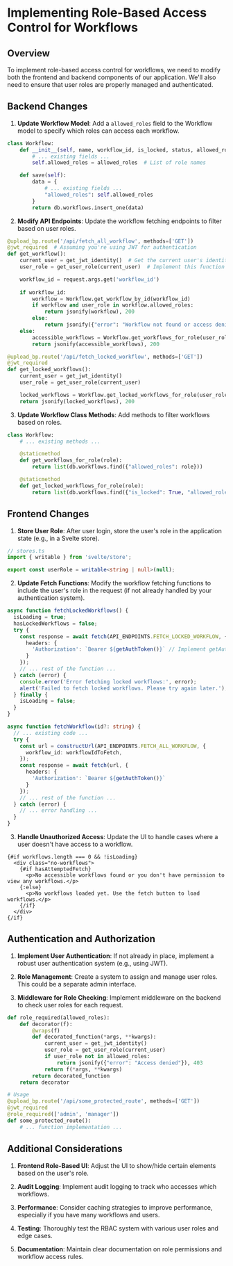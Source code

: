 # Implementing Role-Based Access Control for Workflows

## Overview

To implement role-based access control for workflows, we need to modify both the frontend and backend components of our application. We'll also need to ensure that user roles are properly managed and authenticated.

## Backend Changes

1. **Update Workflow Model**:
   Add a `allowed_roles` field to the Workflow model to specify which roles can access each workflow.

```python
class Workflow:
    def __init__(self, name, workflow_id, is_locked, status, allowed_roles):
        # ... existing fields ...
        self.allowed_roles = allowed_roles  # List of role names

    def save(self):
        data = {
            # ... existing fields ...
            "allowed_roles": self.allowed_roles
        }
        return db.workflows.insert_one(data)
```

2. **Modify API Endpoints**:
   Update the workflow fetching endpoints to filter based on user roles.

```python
@upload_bp.route('/api/fetch_all_workflow', methods=['GET'])
@jwt_required  # Assuming you're using JWT for authentication
def get_workflow():
    current_user = get_jwt_identity()  # Get the current user's identity
    user_role = get_user_role(current_user)  # Implement this function to get the user's role

    workflow_id = request.args.get('workflow_id')
    
    if workflow_id:
        workflow = Workflow.get_workflow_by_id(workflow_id)
        if workflow and user_role in workflow.allowed_roles:
            return jsonify(workflow), 200
        else:
            return jsonify({"error": "Workflow not found or access denied"}), 403
    else:
        accessible_workflows = Workflow.get_workflows_for_role(user_role)
        return jsonify(accessible_workflows), 200

@upload_bp.route('/api/fetch_locked_workflow', methods=['GET'])
@jwt_required
def get_locked_workflows():
    current_user = get_jwt_identity()
    user_role = get_user_role(current_user)

    locked_workflows = Workflow.get_locked_workflows_for_role(user_role)
    return jsonify(locked_workflows), 200
```

3. **Update Workflow Class Methods**:
   Add methods to filter workflows based on roles.

```python
class Workflow:
    # ... existing methods ...

    @staticmethod
    def get_workflows_for_role(role):
        return list(db.workflows.find({"allowed_roles": role}))

    @staticmethod
    def get_locked_workflows_for_role(role):
        return list(db.workflows.find({"is_locked": True, "allowed_roles": role}))
```

## Frontend Changes

1. **Store User Role**:
   After user login, store the user's role in the application state (e.g., in a Svelte store).

```typescript
// stores.ts
import { writable } from 'svelte/store';

export const userRole = writable<string | null>(null);
```

2. **Update Fetch Functions**:
   Modify the workflow fetching functions to include the user's role in the request (if not already handled by your authentication system).

```typescript
async function fetchLockedWorkflows() {
  isLoading = true;
  hasLockedWorkflows = false;
  try {
    const response = await fetch(API_ENDPOINTS.FETCH_LOCKED_WORKFLOW, {
      headers: {
        'Authorization': `Bearer ${getAuthToken()}` // Implement getAuthToken()
      }
    });
    // ... rest of the function ...
  } catch (error) {
    console.error('Error fetching locked workflows:', error);
    alert('Failed to fetch locked workflows. Please try again later.');
  } finally {
    isLoading = false;
  }
}

async function fetchWorkflow(id?: string) {
  // ... existing code ...
  try {
    const url = constructUrl(API_ENDPOINTS.FETCH_ALL_WORKFLOW, {
      workflow_id: workflowIdToFetch,
    });
    const response = await fetch(url, {
      headers: {
        'Authorization': `Bearer ${getAuthToken()}`
      }
    });
    // ... rest of the function ...
  } catch (error) {
    // ... error handling ...
  }
}
```

3. **Handle Unauthorized Access**:
   Update the UI to handle cases where a user doesn't have access to a workflow.

```svelte
{#if workflows.length === 0 && !isLoading}
  <div class="no-workflows">
    {#if hasAttemptedFetch}
      <p>No accessible workflows found or you don't have permission to view any workflows.</p>
    {:else}
      <p>No workflows loaded yet. Use the fetch button to load workflows.</p>
    {/if}
  </div>
{/if}
```

## Authentication and Authorization

1. **Implement User Authentication**:
   If not already in place, implement a robust user authentication system (e.g., using JWT).

2. **Role Management**:
   Create a system to assign and manage user roles. This could be a separate admin interface.

3. **Middleware for Role Checking**:
   Implement middleware on the backend to check user roles for each request.

```python
def role_required(allowed_roles):
    def decorator(f):
        @wraps(f)
        def decorated_function(*args, **kwargs):
            current_user = get_jwt_identity()
            user_role = get_user_role(current_user)
            if user_role not in allowed_roles:
                return jsonify({"error": "Access denied"}), 403
            return f(*args, **kwargs)
        return decorated_function
    return decorator

# Usage
@upload_bp.route('/api/some_protected_route', methods=['GET'])
@jwt_required
@role_required(['admin', 'manager'])
def some_protected_route():
    # ... function implementation ...
```

## Additional Considerations

1. **Frontend Role-Based UI**:
   Adjust the UI to show/hide certain elements based on the user's role.

2. **Audit Logging**:
   Implement audit logging to track who accesses which workflows.

3. **Performance**:
   Consider caching strategies to improve performance, especially if you have many workflows and users.

4. **Testing**:
   Thoroughly test the RBAC system with various user roles and edge cases.

5. **Documentation**:
   Maintain clear documentation on role permissions and workflow access rules.

